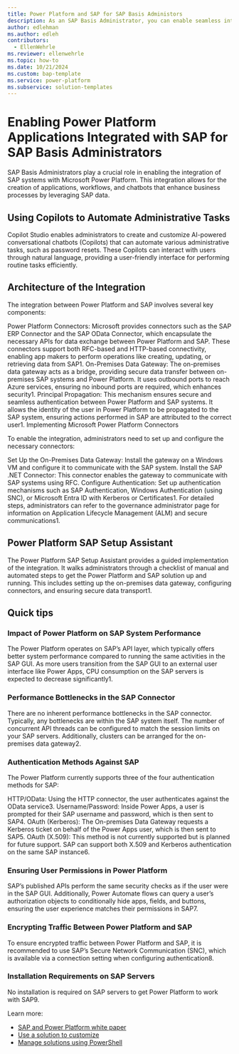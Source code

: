 ```yaml
---
title: Power Platform and SAP for SAP Basis Administors
description: As an SAP Basis Administrator, you can enable seamless integration of your SAP systems in Power Platform applications. This guide describes key concepts to understand when integrating data from your SAP systems in Power Platform applications.
author: edlehman
ms.author: edleh
contributors:
  - EllenWehrle
ms.reviewer: ellenwehrle
ms.topic: how-to
ms.date: 10/21/2024
ms.custom: bap-template
ms.service: power-platform
ms.subservice: solution-templates
---
```

# Enabling Power Platform Applications Integrated with SAP for SAP Basis Administrators

SAP Basis Administrators play a crucial role in enabling the integration of SAP systems with Microsoft Power Platform. This integration allows for the creation of applications, workflows, and chatbots that enhance business processes by leveraging SAP data.

 ## Using Copilots to Automate Administrative Tasks

Copilot Studio enables administrators to create and customize AI-powered conversational chatbots (Copilots) that can automate various administrative tasks, such as password resets. These Copilots can interact with users through natural language, providing a user-friendly interface for performing routine tasks efficiently.

## Architecture of the Integration

The integration between Power Platform and SAP involves several key components:

Power Platform Connectors: Microsoft provides connectors such as the SAP ERP Connector and the SAP OData Connector, which encapsulate the necessary APIs for data exchange between Power Platform and SAP. These connectors support both RFC-based and HTTP-based connectivity, enabling app makers to perform operations like creating, updating, or retrieving data from SAP1.
On-Premises Data Gateway: The on-premises data gateway acts as a bridge, providing secure data transfer between on-premises SAP systems and Power Platform. It uses outbound ports to reach Azure services, ensuring no inbound ports are required, which enhances security1.
Principal Propagation: This mechanism ensures secure and seamless authentication between Power Platform and SAP systems. It allows the identity of the user in Power Platform to be propagated to the SAP system, ensuring actions performed in SAP are attributed to the correct user1.
Implementing Microsoft Power Platform Connectors

To enable the integration, administrators need to set up and configure the necessary connectors:

Set Up the On-Premises Data Gateway: Install the gateway on a Windows VM and configure it to communicate with the SAP system.
Install the SAP .NET Connector: This connector enables the gateway to communicate with SAP systems using RFC.
Configure Authentication: Set up authentication mechanisms such as SAP Authentication, Windows Authentication (using SNC), or Microsoft Entra ID with Kerberos or Certificates1.
For detailed steps, administrators can refer to the governance administrator page for information on Application Lifecycle Management (ALM) and secure communications1.

## Power Platform SAP Setup Assistant

The Power Platform SAP Setup Assistant provides a guided implementation of the integration. It walks administrators through a checklist of manual and automated steps to get the Power Platform and SAP solution up and running. This includes setting up the on-premises data gateway, configuring connectors, and ensuring secure data transport1.

## Quick tips
### Impact of Power Platform on SAP System Performance

The Power Platform operates on SAP’s API layer, which typically offers better system performance compared to running the same activities in the SAP GUI. As more users transition from the SAP GUI to an external user interface like Power Apps, CPU consumption on the SAP servers is expected to decrease significantly1.

### Performance Bottlenecks in the SAP Connector

There are no inherent performance bottlenecks in the SAP connector. Typically, any bottlenecks are within the SAP system itself. The number of concurrent API threads can be configured to match the session limits on your SAP servers. Additionally, clusters can be arranged for the on-premises data gateway2.

### Authentication Methods Against SAP

The Power Platform currently supports three of the four authentication methods for SAP:

HTTP/OData: Using the HTTP connector, the user authenticates against the OData service3.
Username/Password: Inside Power Apps, a user is prompted for their SAP username and password, which is then sent to SAP4.
OAuth (Kerberos): The On-premises Data Gateway requests a Kerberos ticket on behalf of the Power Apps user, which is then sent to SAP5.
OAuth (X.509): This method is not currently supported but is planned for future support. SAP can support both X.509 and Kerberos authentication on the same SAP instance6.
### Ensuring User Permissions in Power Platform

SAP’s published APIs perform the same security checks as if the user were in the SAP GUI. Additionally, Power Automate flows can query a user’s authorization objects to conditionally hide apps, fields, and buttons, ensuring the user experience matches their permissions in SAP7.

### Encrypting Traffic Between Power Platform and SAP

To ensure encrypted traffic between Power Platform and SAP, it is recommended to use SAP’s Secure Network Communication (SNC), which is available via a connection setting when configuring authentication8.

### Installation Requirements on SAP Servers

No installation is required on SAP servers to get Power Platform to work with SAP9.


Learn more:
- [SAP and Power Platform white paper](https://microsoft.sharepoint.com/:w:/t/SAPWhitepaper-HCL/EehB5jAC3_5GpzCy5xopti0B6YbWuy2vlGuNiSralcg4GA?e=UaPhFV)
- [Use a solution to customize](power-platform/alm/use-solutions-for-your-customizations)
- [Manage solutions using PowerShell](/power-platform/alm/powershell-api) 
 